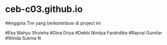 # ceb-c03.github.io

#Anggota Tim yang berkontribusi di project ini

#Eka Wahyu Sholeha
#Gina Driya
#Debbi Nindya Farahdiba
#Rayval Gumilar
#Winda Sukma N
